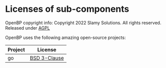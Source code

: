 # Licenses of sub-components

OpenBP copyright info: Copyright 2022 Slamy Solutions. All rights reserved. Released under [AGPL](https://www.gnu.org/licenses/agpl-3.0.txt)

OpenBP uses the following amazing open-source projects:

| Project | License                                                                    |
| ------- | -------------------------------------------------------------------------- |
| go      | [BSD 3-Clause](https://raw.githubusercontent.com/golang/go/master/LICENSE) |